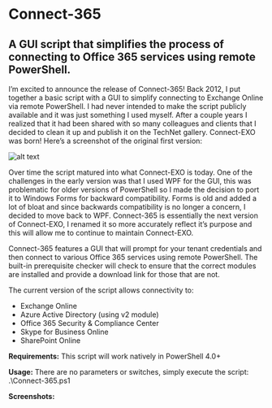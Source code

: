 # Connect-365
## A GUI script that simplifies the process of connecting to Office 365 services using remote PowerShell.

I’m excited to announce the release of Connect-365! Back 2012, I put together a basic script with a GUI to simplify connecting to Exchange Online via remote PowerShell. I had never intended to make the script publicly available and it was just something I used myself. After a couple years I realized that it had been shared with so many colleagues and clients that I decided to clean it up and publish it on the TechNet gallery. Connect-EXO was born! Here’s a screenshot of the original first version:

![alt text](https://www.cgoosen.com/wp-content/uploads/2017/03/Capture1.png "")

Over time the script matured into what Connect-EXO is today. One of the challenges in the early version was that I used WPF for the GUI, this was problematic for older versions of PowerShell so I made the decision to port it to Windows Forms for backward compatibility. Forms is old and added a lot of bloat and since backwards compatibility is no longer a concern, I decided to move back to WPF. Connect-365 is essentially the next version of Connect-EXO, I renamed it so more accurately reflect it’s purpose and this will allow me to continue to maintain Connect-EXO.

Connect-365 features a GUI that will prompt for your tenant credentials and then connect to various Office 365 services using remote PowerShell. The built-in prerequisite checker will check to ensure that the correct modules are installed and provide a download link for those that are not.

The current version of the script allows connectivity to:
* Exchange Online
* Azure Active Directory (using v2 module)
* Office 365 Security & Compliance Center
* Skype for Business Online
* SharePoint Online

**Requirements:**
This script will work natively in PowerShell 4.0+

**Usage:**
There are no parameters or switches, simply execute the script: .\Connect-365.ps1

**Screenshots:**
